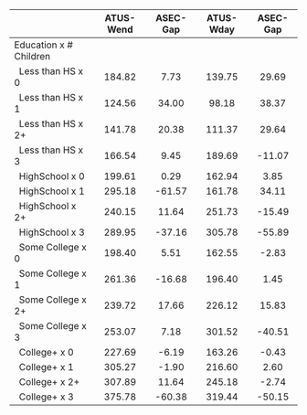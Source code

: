 
|                      |    ATUS-Wend |     ASEC-Gap |    ATUS-Wday |     ASEC-Gap |
| -------------------- | :----------: | :----------: | :----------: | :----------: |
| Education x # Children |              |              |              |              |
| &nbsp;&nbsp;Less than HS x 0 |       184.82 |         7.73 |       139.75 |        29.69 |
| &nbsp;&nbsp;Less than HS x 1 |       124.56 |        34.00 |        98.18 |        38.37 |
| &nbsp;&nbsp;Less than HS x 2+ |       141.78 |        20.38 |       111.37 |        29.64 |
| &nbsp;&nbsp;Less than HS x 3 |       166.54 |         9.45 |       189.69 |       -11.07 |
| &nbsp;&nbsp;HighSchool x 0 |       199.61 |         0.29 |       162.94 |         3.85 |
| &nbsp;&nbsp;HighSchool x 1 |       295.18 |       -61.57 |       161.78 |        34.11 |
| &nbsp;&nbsp;HighSchool x 2+ |       240.15 |        11.64 |       251.73 |       -15.49 |
| &nbsp;&nbsp;HighSchool x 3 |       289.95 |       -37.16 |       305.78 |       -55.89 |
| &nbsp;&nbsp;Some College x 0 |       198.40 |         5.51 |       162.55 |        -2.83 |
| &nbsp;&nbsp;Some College x 1 |       261.36 |       -16.68 |       196.40 |         1.45 |
| &nbsp;&nbsp;Some College x 2+ |       239.72 |        17.66 |       226.12 |        15.83 |
| &nbsp;&nbsp;Some College x 3 |       253.07 |         7.18 |       301.52 |       -40.51 |
| &nbsp;&nbsp;College+ x 0 |       227.69 |        -6.19 |       163.26 |        -0.43 |
| &nbsp;&nbsp;College+ x 1 |       305.27 |        -1.90 |       216.60 |         2.60 |
| &nbsp;&nbsp;College+ x 2+ |       307.89 |        11.64 |       245.18 |        -2.74 |
| &nbsp;&nbsp;College+ x 3 |       375.78 |       -60.38 |       319.44 |       -50.15 |

